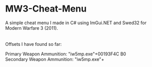# MW3-Cheat-Menu
A simple cheat menu I made in C# using ImGui.NET and Swed32 for Modern Warfare 3 (2011).
<br />
<br />
<br />
Offsets I have found so far:

Primary Weapon Ammunition: "iw5mp.exe"+00193F4C B0\
Secondary Weapon Ammunition: "iw5mp.exe"+
